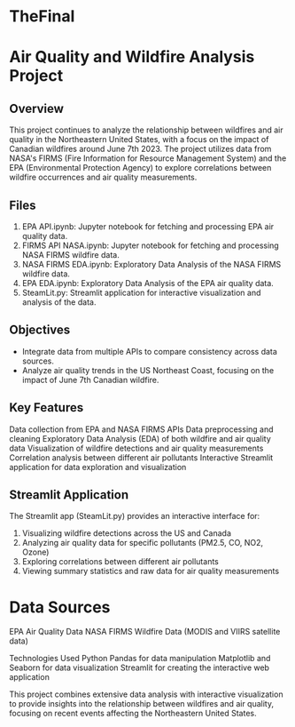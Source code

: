 # TheFinal
# Air Quality and Wildfire Analysis Project

## Overview
This project continues to analyze the relationship between wildfires and air quality in the Northeastern United States, with a focus on the impact of Canadian wildfires around June 7th 2023. The project utilizes data from NASA's FIRMS (Fire Information for Resource Management System) and the EPA (Environmental Protection Agency) to explore correlations between wildfire occurrences and air quality measurements.

## Files
1. EPA API.ipynb: Jupyter notebook for fetching and processing EPA air quality data.
2. FIRMS API NASA.ipynb: Jupyter notebook for fetching and processing NASA FIRMS wildfire data.
3. NASA FIRMS EDA.ipynb: Exploratory Data Analysis of the NASA FIRMS wildfire data.
4. EPA EDA.ipynb: Exploratory Data Analysis of the EPA air quality data.
5. SteamLit.py: Streamlit application for interactive visualization and analysis of the data.

## Objectives
- Integrate data from multiple APIs to compare consistency across data sources.
- Analyze air quality trends in the US Northeast Coast, focusing on the impact of June 7th Canadian wildfire.

## Key Features
Data collection from EPA and NASA FIRMS APIs
Data preprocessing and cleaning
Exploratory Data Analysis (EDA) of both wildfire and air quality data
Visualization of wildfire detections and air quality measurements
Correlation analysis between different air pollutants
Interactive Streamlit application for data exploration and visualization

## Streamlit Application
The Streamlit app (SteamLit.py) provides an interactive interface for:
1. Visualizing wildfire detections across the US and Canada
2. Analyzing air quality data for specific pollutants (PM2.5, CO, NO2, Ozone)
3. Exploring correlations between different air pollutants
4. Viewing summary statistics and raw data for air quality measurements

# Data Sources
EPA Air Quality Data
NASA FIRMS Wildfire Data (MODIS and VIIRS satellite data)

Technologies Used
Python
Pandas for data manipulation
Matplotlib and Seaborn for data visualization
Streamlit for creating the interactive web application

This project combines extensive data analysis with interactive visualization to provide insights into the relationship between wildfires and air quality, focusing on recent events affecting the Northeastern United States.
